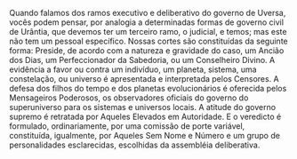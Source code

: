 ﻿Quando falamos dos ramos executivo e deliberativo do governo de Uversa, vocês podem pensar, por analogia a determinadas formas de governo civil de Urântia, que devemos ter um terceiro ramo, o judicial, e temos; mas este não tem um  pessoal específico. Nossas cortes são constituídas da seguinte forma: Preside, de acordo com a natureza e gravidade do caso, um Ancião dos Dias, um Perfeccionador da Sabedoria, ou um Conselheiro Divino. A evidência a favor ou contra um indivíduo, um planeta, sistema, uma constelação, ou universo é apresentada e interpretada pelos Censores. A defesa dos filhos do tempo e dos planetas evolucionários é oferecida pelos Mensageiros Poderosos, os observadores oficiais do governo do superuniverso para os sistemas e universos locais. A atitude do governo supremo é retratada por Aqueles Elevados em Autoridade. E o veredicto é formulado, ordinariamente, por uma comissão de porte variável, constituída, igualmente, por Aqueles Sem Nome e Número e um grupo de personalidades esclarecidas, escolhidas da assembléia deliberativa.